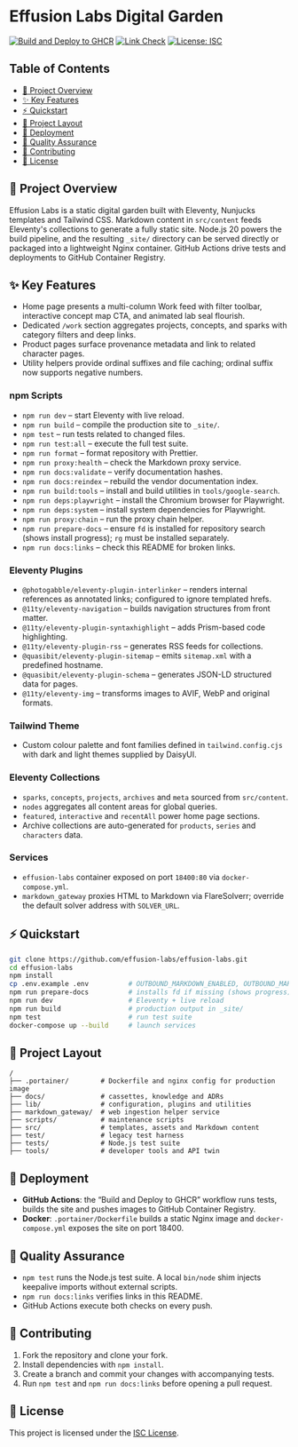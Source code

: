 # Effusion Labs Digital Garden

[![Build and Deploy to GHCR](https://github.com/effusion-labs/effusion-labs/actions/workflows/deploy.yml/badge.svg)](https://github.com/effusion-labs/effusion-labs/actions/workflows/deploy.yml)
[![Link Check](https://github.com/effusion-labs/effusion-labs/actions/workflows/link-check.yml/badge.svg)](https://github.com/effusion-labs/effusion-labs/actions/workflows/link-check.yml)
[![License: ISC](https://img.shields.io/badge/license-ISC-blue.svg)](./LICENSE)

## Table of Contents
- [🚀 Project Overview](#-project-overview)
- [✨ Key Features](#-key-features)
- [⚡ Quickstart](#-quickstart)
- [📂 Project Layout](#-project-layout)
- [🚢 Deployment](#-deployment)
- [🧪 Quality Assurance](#-quality-assurance)
- [🤝 Contributing](#-contributing)
- [📄 License](#-license)

## 🚀 Project Overview
Effusion Labs is a static digital garden built with Eleventy, Nunjucks templates and Tailwind CSS. Markdown content in `src/content` feeds Eleventy's collections to generate a fully static site. Node.js 20 powers the build pipeline, and the resulting `_site/` directory can be served directly or packaged into a lightweight Nginx container. GitHub Actions drive tests and deployments to GitHub Container Registry.

## ✨ Key Features
- Home page presents a multi-column Work feed with filter toolbar, interactive concept map CTA, and animated lab seal flourish.
- Dedicated `/work` section aggregates projects, concepts, and sparks with category filters and deep links.
 - Product pages surface provenance metadata and link to related character pages.
- Utility helpers provide ordinal suffixes and file caching; ordinal suffix now supports negative numbers.
### npm Scripts
- `npm run dev` – start Eleventy with live reload.
- `npm run build` – compile the production site to `_site/`.
- `npm test` – run tests related to changed files.
- `npm run test:all` – execute the full test suite.
- `npm run format` – format repository with Prettier.
- `npm run proxy:health` – check the Markdown proxy service.
- `npm run docs:validate` – verify documentation hashes.
- `npm run docs:reindex` – rebuild the vendor documentation index.
- `npm run build:tools` – install and build utilities in `tools/google-search`.
- `npm run deps:playwright` – install the Chromium browser for Playwright.
- `npm run deps:system` – install system dependencies for Playwright.
- `npm run proxy:chain` – run the proxy chain helper.
- `npm run prepare-docs` – ensure `fd` is installed for repository search (shows install progress); `rg` must be installed separately.
- `npm run docs:links` – check this README for broken links.

### Eleventy Plugins
- `@photogabble/eleventy-plugin-interlinker` – renders internal references as annotated links; configured to ignore templated hrefs.
- `@11ty/eleventy-navigation` – builds navigation structures from front matter.
- `@11ty/eleventy-plugin-syntaxhighlight` – adds Prism-based code highlighting.
- `@11ty/eleventy-plugin-rss` – generates RSS feeds for collections.
- `@quasibit/eleventy-plugin-sitemap` – emits `sitemap.xml` with a predefined hostname.
- `@quasibit/eleventy-plugin-schema` – generates JSON-LD structured data for pages.
- `@11ty/eleventy-img` – transforms images to AVIF, WebP and original formats.

### Tailwind Theme
- Custom colour palette and font families defined in `tailwind.config.cjs` with dark and light themes supplied by DaisyUI.

### Eleventy Collections
- `sparks`, `concepts`, `projects`, `archives` and `meta` sourced from `src/content`.
- `nodes` aggregates all content areas for global queries.
- `featured`, `interactive` and `recentAll` power home page sections.
- Archive collections are auto-generated for `products`, `series` and `characters` data.

### Services
- `effusion-labs` container exposed on port `18400:80` via `docker-compose.yml`.
- `markdown_gateway` proxies HTML to Markdown via FlareSolverr; override the default solver address with `SOLVER_URL`.

## ⚡ Quickstart
```bash
git clone https://github.com/effusion-labs/effusion-labs.git
cd effusion-labs
npm install
cp .env.example .env          # OUTBOUND_MARKDOWN_ENABLED, OUTBOUND_MARKDOWN_USER, OUTBOUND_MARKDOWN_PASS, OUTBOUND_MARKDOWN_URL, OUTBOUND_MARKDOWN_PORT, OUTBOUND_MARKDOWN_API_KEY, OUTBOUND_MARKDOWN_TIMEOUT
npm run prepare-docs          # installs fd if missing (shows progress)
npm run dev                   # Eleventy + live reload
npm run build                 # production output in _site/
npm test                      # run test suite
docker-compose up --build     # launch services
```

## 📂 Project Layout
```text
/
├── .portainer/        # Dockerfile and nginx config for production image
├── docs/              # cassettes, knowledge and ADRs
├── lib/               # configuration, plugins and utilities
├── markdown_gateway/  # web ingestion helper service
├── scripts/           # maintenance scripts
├── src/               # templates, assets and Markdown content
├── test/              # legacy test harness
├── tests/             # Node.js test suite
├── tools/             # developer tools and API twin
```

## 🚢 Deployment
- **GitHub Actions**: the “Build and Deploy to GHCR” workflow runs tests, builds the site and pushes images to GitHub Container Registry.
- **Docker**: `.portainer/Dockerfile` builds a static Nginx image and `docker-compose.yml` exposes the site on port 18400.

## 🧪 Quality Assurance
  - `npm test` runs the Node.js test suite. A local `bin/node` shim injects keepalive imports without external scripts.
- `npm run docs:links` verifies links in this README.
- GitHub Actions execute both checks on every push.

## 🤝 Contributing
1. Fork the repository and clone your fork.
2. Install dependencies with `npm install`.
3. Create a branch and commit your changes with accompanying tests.
4. Run `npm test` and `npm run docs:links` before opening a pull request.

## 📄 License
This project is licensed under the [ISC License](./LICENSE).
